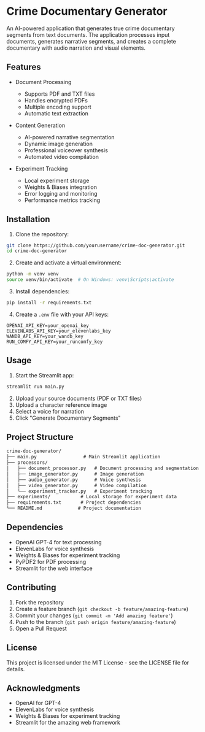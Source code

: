 # Crime Documentary Generator

An AI-powered application that generates true crime documentary segments from text documents. The application processes input documents, generates narrative segments, and creates a complete documentary with audio narration and visual elements.

## Features

- Document Processing
  - Supports PDF and TXT files
  - Handles encrypted PDFs
  - Multiple encoding support
  - Automatic text extraction

- Content Generation
  - AI-powered narrative segmentation
  - Dynamic image generation
  - Professional voiceover synthesis
  - Automated video compilation

- Experiment Tracking
  - Local experiment storage
  - Weights & Biases integration
  - Error logging and monitoring
  - Performance metrics tracking

## Installation

1. Clone the repository:
```bash
git clone https://github.com/yourusername/crime-doc-generator.git
cd crime-doc-generator
```

2. Create and activate a virtual environment:
```bash
python -m venv venv
source venv/bin/activate  # On Windows: venv\Scripts\activate
```

3. Install dependencies:
```bash
pip install -r requirements.txt
```

4. Create a `.env` file with your API keys:
```env
OPENAI_API_KEY=your_openai_key
ELEVENLABS_API_KEY=your_elevenlabs_key
WANDB_API_KEY=your_wandb_key
RUN_COMFY_API_KEY=your_runcomfy_key
```

## Usage

1. Start the Streamlit app:
```bash
streamlit run main.py
```

2. Upload your source documents (PDF or TXT files)
3. Upload a character reference image
4. Select a voice for narration
5. Click "Generate Documentary Segments"

## Project Structure

```crime-doc-generator/README.md
crime-doc-generator/
├── main.py                 # Main Streamlit application
├── processors/
│   ├── document_processor.py   # Document processing and segmentation
│   ├── image_generator.py      # Image generation
│   ├── audio_generator.py      # Voice synthesis
│   ├── video_generator.py      # Video compilation
│   └── experiment_tracker.py   # Experiment tracking
├── experiments/           # Local storage for experiment data
├── requirements.txt       # Project dependencies
└── README.md             # Project documentation
```

## Dependencies

- OpenAI GPT-4 for text processing
- ElevenLabs for voice synthesis
- Weights & Biases for experiment tracking
- PyPDF2 for PDF processing
- Streamlit for the web interface

## Contributing

1. Fork the repository
2. Create a feature branch (`git checkout -b feature/amazing-feature`)
3. Commit your changes (`git commit -m 'Add amazing feature'`)
4. Push to the branch (`git push origin feature/amazing-feature`)
5. Open a Pull Request

## License

This project is licensed under the MIT License - see the LICENSE file for details.

## Acknowledgments

- OpenAI for GPT-4
- ElevenLabs for voice synthesis
- Weights & Biases for experiment tracking
- Streamlit for the amazing web framework
```
